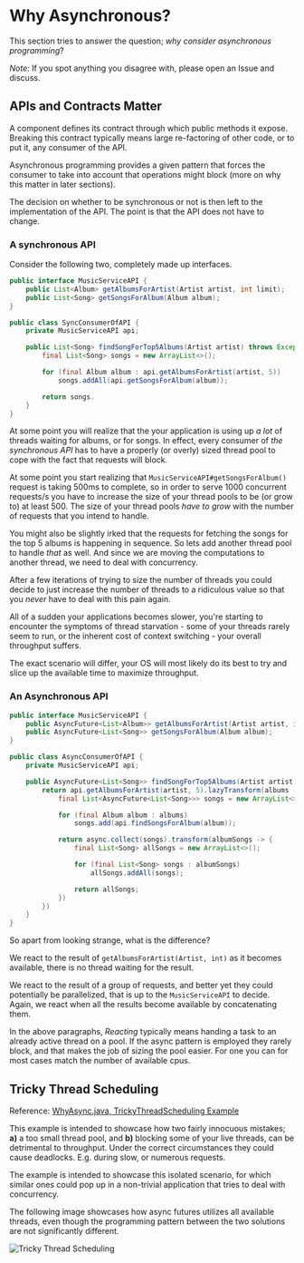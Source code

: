 # Why Asynchronous?

This section tries to answer the question; _why consider asynchronous
programming_?

_Note:_ If you spot anything you disagree with, please open an Issue and discuss.

## APIs and Contracts Matter

A component defines its contract through which public methods it expose.
Breaking this contract typically means large re-factoring of other code, or to
put it, any consumer of the API.

Asynchronous programming provides a given pattern that forces the consumer to
take into account that operations might block (more on why this matter in later
sections).

The decision on whether to be synchronous or not is then left to the
implementation of the API. The point is that the API does not have to change.

### A synchronous API

Consider the following two, completely made up interfaces.

```java
public interface MusicServiceAPI {
    public List<Album> getAlbumsForArtist(Artist artist, int limit);
    public List<Song> getSongsForAlbum(Album album);
}
```

```java
public class SyncConsumerOfAPI {
    private MusicServiceAPI api;

    public List<Song> findSongForTop5Albums(Artist artist) throws Exception {
        final List<Song> songs = new ArrayList<>();

        for (final Album album : api.getAlbumsForArtist(artist, 5))
            songs.addAll(api.getSongsForAlbum(album));

        return songs.
    }
}
```

At some point you will realize that the your application is using up _a lot_ of
threads waiting for albums, or for songs.
In effect, every consumer of _the synchronous API_ has to have a properly
(or overly) sized thread pool to cope with the fact that requests will block.

At some point you start realizing that `MusicServiceAPI#getSongsForAlbum()`
request is taking 500ms to complete, so in order to serve 1000 concurrent
requests/s you have to increase the size of your thread pools to be (or grow to)
at least 500. The size of your thread pools _have to grow_ with the number of
requests that you intend to handle.

You might also be slightly irked that the requests for fetching the songs for
the top 5 albums is happening in sequence. So lets add another thread pool to
handle _that_ as well. And since we are moving the computations to another
thread, we need to deal with concurrency.

After a few iterations of trying to size the number of threads you could decide
to just increase the number of threads to a ridiculous value so that you _never_
have to deal with this pain again.

All of a sudden your applications becomes slower, you're starting to encounter
the symptoms of thread starvation - some of your threads rarely seem to run,
or the inherent cost of context switching - your overall throughput suffers.

The exact scenario will differ, your OS will most likely do its best to try
and slice up the available time to maximize throughput.

### An Asynchronous API

```java
public interface MusicServiceAPI {
    public AsyncFuture<List<Album>> getAlbumsForArtist(Artist artist, int limit);
    public AsyncFuture<List<Song>> getSongsForAlbum(Album album);
}
```

```java
public class AsyncConsumerOfAPI {
    private MusicServiceAPI api;

    public AsyncFuture<List<Song>> findSongForTop5Albums(Artist artist) {
        return api.getAlbumsForArtist(artist, 5).lazyTransform(albums -> {
            final List<AsyncFuture<List<Song>>> songs = new ArrayList<>();

            for (final Album album : albums)
                songs.add(api.findSongsForAlbum(album));

            return async.collect(songs).transform(albumSongs -> {
                final List<Song> allSongs = new ArrayList<>();

                for (final List<Song> songs : albumSongs)
                    allSongs.addAll(songs);

                return allSongs;
            })
        })
    }
}
```

So apart from looking strange, what is the difference?

We react to the result of `getAlbumsForArtist(Artist, int)` as it becomes
available, there is no thread waiting for the result.

We react to the result of a group of requests, and better yet they could
potentially be parallelized, that is up to the `MusicServiceAPI` to decide.
Again, we react when all the results become available by concatenating them.

In the above paragraphs, _Reacting_ typically means handing a task to an already
active thread on a pool. If the async pattern is employed they rarely block, and
that makes the job of sizing the pool easier. For one you can for most cases
match the number of available cpus.

## Tricky Thread Scheduling

Reference: [WhyAsync.java, TrickyThreadScheduling Example](../async-examples/src/main/java/se/tedro/examples/WhyAsync.java)

This example is intended to showcase how two fairly innocuous mistakes; **a)**
a too small thread pool, and **b)** blocking some of your live threads, can be
detrimental to throughput. Under the correct circumstances they could cause
deadlocks. E.g. during slow, or numerous requests.

The example is intended to showcase this isolated scenario, for which similar
ones could pop up in a non-trivial application that tries to deal with
concurrency.

The following image showcases how async futures utilizes all available threads,
even though the programming pattern between the two solutions are not
significantly different.

![Tricky Thread Scheduling](images/whyasync-tricky-thread-scheduling.png)
